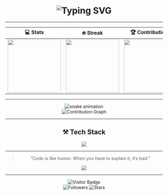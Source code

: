 <!-- Profile Header -->
<h1 align="center">
  <img src="https://readme-typing-svg.herokuapp.com?size=32&duration=2800&color=36BCF7&center=true&vCenter=true&lines=Hey+👋,+I'm+Nandan+D+14;AI+Engineer+⚡;Open+Source+Builder+🚀;Always+Learning+📚" alt="Typing SVG" />
</h1>

---

<!-- Contribution & Stats -->
<div align="center">

| 💻 Stats | 🔥 Streak | 🏆 Contributions |
|----------|-----------|------------------|
| <img src="https://github-readme-stats.vercel.app/api?username=NandanD14&show_icons=true&count_private=true&theme=radical&border_radius=15&hide_border=true" height="170"/> | <img src="https://streak-stats.demolab.com?user=NandanD14&theme=radical&border_radius=15&hide_border=true" height="170"/> | <img src="https://github-contribution-stats.vercel.app/api/?username=NandanD14&theme=radical" height="170"/> |

</div>

---

<!-- Cool 3D Contribution Graph -->
<div align="center">
  <img src="https://github.com/NandanD14/NandanD14/blob/output/github-contribution-grid-snake.svg" alt="snake animation" />
  <br>
  <img src="https://github-profile-summary-cards.vercel.app/api/cards/profile-details?username=NandanD14&theme=radical" alt="Contribution Graph"/>
</div>

---

<!-- Skills Section with Badges -->
<h2 align="center">⚒️ Tech Stack</h2>
<p align="center">
  <img src="https://skillicons.dev/icons?i=react,typescript,nodejs,python,tensorflow,git,figma&theme=dark" />
</p>

---

<!-- Dynamic Quote + Fun -->
<div align="center">
  
  > “Code is like humor. When you have to explain it, it’s bad.”  

  <img src="https://quotes-github-readme.vercel.app/api?type=horizontal&theme=radical" />
</div>

---

<!-- Footer -->
<div align="center">

![Visitor Badge](https://komarev.com/ghpvc/?username=NandanD14&color=blueviolet&style=for-the-badge)  
![Followers](https://img.shields.io/github/followers/NandanD14?style=for-the-badge) 
![Stars](https://img.shields.io/github/stars/NandanD14?affiliations=OWNER%2CCOLLABORATOR&style=for-the-badge)

</div>
